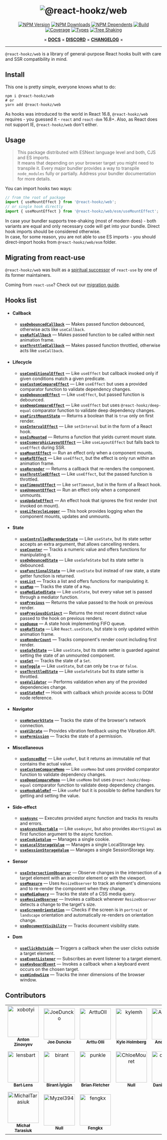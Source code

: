 <div align="center">

# ![@react-hookz/web](.github/logo.png)

[![NPM Version](https://flat.badgen.net/npm/v/@react-hookz/web)](https://www.npmjs.com/package/@react-hookz/web)
[![NPM Downloads](https://flat.badgen.net/npm/dm/@react-hookz/web)](https://www.npmjs.com/package/@react-hookz/web)
[![NPM Dependents](https://flat.badgen.net/npm/dependents/@react-hookz/web)](https://www.npmjs.com/package/@react-hookz/web)
[![Build](https://img.shields.io/github/actions/workflow/status/react-hookz/web/ci-cd.yml?branch=master&style=flat-square)](https://github.com/react-hookz/web/actions)
[![Coverage](https://flat.badgen.net/codecov/c/github/react-hookz/web)](https://app.codecov.io/gh/react-hookz/web)
[![Types](https://flat.badgen.net/npm/types/@react-hookz/web)](https://www.npmjs.com/package/@react-hookz/web)
[![Tree Shaking](https://flat.badgen.net/bundlephobia/tree-shaking/@react-hookz/web)](https://bundlephobia.com/result?p=@react-hookz/web)

× **[DOCS](https://react-hookz.github.io/web/)** × **[DISCORD](https://discord.gg/Fjwphtu65f)** ×
**[CHANGELOG](https://github.com/react-hookz/web/blob/master/CHANGELOG.md)** ×

</div>

---

`@react-hookz/web` is a library of general-purpose React hooks built with care and SSR compatibility
in mind.

## Install

This one is pretty simple, everyone knows what to do:

```shell
npm i @react-hookz/web
# or
yarn add @react-hookz/web
```

As hooks was introduced to the world in React 16.8, `@react-hookz/web` requires - you guessed it -
`react` and `react-dom` 16.8+.
Also, as React does not support IE, `@react-hookz/web` don't either.

## Usage

> This package distributed with ESNext language level and both, CJS and ES imports.  
> It means that depending on your browser target you might need to transpile it. Every major
> bundler provides a way to transpile `node_modules` fully or partially.
> Address your bundler documentation for more details.

You can import hooks two ways:

```ts
// from the root of package
import { useMountEffect } from '@react-hookz/web';
// or single hook directly
import { useMountEffect } from '@react-hookz/web/esm/useMountEffect';
```

In case your bundler supports tree-shaking (most of modern does) - both variants are equal and only
necessary code will get into your bundle. Direct hook imports should be considered otherwise.  
In case, for some reason, you are not able to use ES imports - you should direct-import hooks from
`@react-hookz/web/esm` folder.

## Migrating from react-use

`@react-hookz/web` was built as a [spiritual successor](https://github.com/streamich/react-use/issues/1974)
of `react-use` by one of its former maintainers.

Coming from `react-use`? Check out our
[migration guide](https://react-hookz.github.io/web/?path=/docs/migrating-from-react-use--page).

## Hooks list

- #### Callback

  - [**`useDebouncedCallback`**](https://react-hookz.github.io/web/?path=/docs/callback-usedebouncedcallback--example)
    — Makes passed function debounced, otherwise acts like `useCallback`.
  - [**`useRafCallback`**](https://react-hookz.github.io/web/?path=/docs/callback-userafcallback--example)
    — Makes passed function to be called within next animation frame.
  - [**`useThrottledCallback`**](https://react-hookz.github.io/web/?path=/docs/callback-usethrottledcallback--example)
    — Makes passed function throttled, otherwise acts like `useCallback`.

- #### Lifecycle

  - [**`useConditionalEffect`**](https://react-hookz.github.io/web/?path=/docs/lifecycle-useconditionaleffect--example)
    — Like `useEffect` but callback invoked only if given conditions match a given predicate.
  - [**`useCustomCompareEffect`**](https://react-hookz.github.io/web/?path=/docs/lifecycle-usecustomcompareeffect--example)
    — Like `useEffect` but uses a provided comparator function to validate dependency changes.
  - [**`useDebouncedEffect`**](https://react-hookz.github.io/web/?path=/docs/lifecycle-usedebouncedeffect--example)
    — Like `useEffect`, but passed function is debounced.
  - [**`useDeepCompareEffect`**](https://react-hookz.github.io/web/?path=/docs/lifecycle-usedeepcompareeffect--example)
    — Like `useEffect` but uses `@react-hookz/deep-equal` comparator function to validate deep
    dependency changes.
  - [**`useFirstMountState`**](https://react-hookz.github.io/web/?path=/docs/lifecycle-usefirstmountstate--example)
    — Returns a boolean that is `true` only on first render.
  - [**`useIntervalEffect`**](https://react-hookz.github.io/web/?path=/docs/lifecycle-useintervaleffect--example)
    — Like `setInterval` but in the form of a React hook.
  - [**`useIsMounted`**](https://react-hookz.github.io/web/?path=/docs/lifecycle-useismounted--example)
    — Returns a function that yields current mount state.
  - [**`useIsomorphicLayoutEffect`**](https://react-hookz.github.io/web/?path=/docs/lifecycle-useisomorphiclayouteffect--page)
    — Like `useLayoutEffect` but falls back to `useEffect` during SSR.
  - [**`useMountEffect`**](https://react-hookz.github.io/web/?path=/docs/lifecycle-usemounteffect--example)
    — Run an effect only when a component mounts.
  - [**`useRafEffect`**](https://react-hookz.github.io/web/?path=/docs/lifecycle-useRafEffect--example)
    — Like `useEffect`, but the effect is only run within an animation frame.
  - [**`useRerender`**](https://react-hookz.github.io/web/?path=/docs/lifecycle-usererender--example)
    — Returns a callback that re-renders the component.
  - [**`useThrottledEffect`**](https://react-hookz.github.io/web/?path=/docs/lifecycle-usethrottledeffect--example)
    — Like `useEffect`, but the passed function is throttled.
  - [**`useTimeoutEffect`**](https://react-hookz.github.io/web/?path=/docs/lifecycle-usetimeouteffect--example)
    — Like `setTimeout`, but in the form of a React hook.
  - [**`useUnmountEffect`**](https://react-hookz.github.io/web/?path=/docs/lifecycle-useunmounteffect--example)
    — Run an effect only when a component unmounts.
  - [**`useUpdateEffect`**](https://react-hookz.github.io/web/?path=/docs/lifecycle-useupdateeffect--example)
    — An effect hook that ignores the first render (not invoked on mount).
  - [**`useLifecycleLogger`**](https://react-hookz.github.io/web/?path=/docs/lifecycle-uselifecycleLogger--example)
    — This hook provides logging when the component mounts, updates and unmounts.

- #### State

  - [**`useControlledRerenderState`**](https://react-hookz.github.io/web/?path=/docs/state-usecontrolledrerenderstate--example)
    — Like `useState`, but its state setter accepts an extra argument, that allows cancelling
    renders.
  - [**`useCounter`**](https://react-hookz.github.io/web/?path=/docs/state-usecounter--example)
    — Tracks a numeric value and offers functions for manipulating it.
  - [**`useDebouncedState`**](https://react-hookz.github.io/web/?path=/docs/state-usedebouncedstate--example)
    — Like `useSafeState` but its state setter is debounced.
  - [**`useFunctionalState`**](https://react-hookz.github.io/web/?path=/docs/state-usefunctionalstate--page)
    — Like `useState` but instead of raw state, a state getter function is returned.
  - [**`useList`**](https://react-hookz.github.io/web/?path=/docs/state-uselist--example)
    — Tracks a list and offers functions for manipulating it.
  - [**`useMap`**](https://react-hookz.github.io/web/?path=/docs/state-usemap--example) — Tracks the
    state of a `Map`.
  - [**`useMediatedState`**](https://react-hookz.github.io/web/?path=/docs/state-usemediatedstate--example)
    — Like `useState`, but every value set is passed through a mediator function.
  - [**`usePrevious`**](https://react-hookz.github.io/web/?path=/docs/state-useprevious--example) —
    Returns the value passed to the hook on previous render.
  - [**`usePreviousDistinct`**](https://react-hookz.github.io/web/?path=/docs/state-usepreviousdistinct--example) —
    Returns the most recent distinct value passed to the hook on previous renders.
  - [**`useQueue`**](https://react-hookz.github.io/web/?path=/docs/state-usequeue--example) —
    A state hook implementing FIFO queue.
  - [**`useRafState`**](https://react-hookz.github.io/web/?path=/docs/state-userafstate--example) —
    Like `React.useState`, but state is only updated within animation frame.
  - [**`useRenderCount`**](https://react-hookz.github.io/web/?path=/docs/state-userendercount--example) —
    Tracks component's render count including first render.
  - [**`useSafeState`**](https://react-hookz.github.io/web/?path=/docs/state-usesafestate--page) —
    Like `useState`, but its state setter is guarded against setting the state of an unmounted component.
  - [**`useSet`**](https://react-hookz.github.io/web/?path=/docs/state-useset--example) — Tracks the
    state of a `Set`.
  - [**`useToggle`**](https://react-hookz.github.io/web/?path=/docs/state-usetoggle--example) — Like
    `useState`, but can only be `true` or `false`.
  - [**`useThrottledState`**](https://react-hookz.github.io/web/?path=/docs/state-usethrottledstate--example)
    — Like `useSafeState` but its state setter is throttled.
  - [**`useValidator`**](https://react-hookz.github.io/web/?path=/docs/state-usevalidator--example)
    — Performs validation when any of the provided dependencies change.
  - [**`useStateRef`**](https://react-hookz.github.io/web/?path=/docs/state-usestateref--example)
    — Hook with callback which provide access to DOM node reference.

- #### Navigator

  - [**`useNetworkState`**](https://react-hookz.github.io/web/?path=/docs/navigator-usenetworkstate--example)
    — Tracks the state of the browser's network connection.
  - [**`useVibrate`**](https://react-hookz.github.io/web/?path=/docs/navigator-usevibrate--example)
    — Provides vibration feedback using the Vibration API.
  - [**`usePermission`**](https://react-hookz.github.io/web/?path=/docs/navigator-usepermission--example)
    — Tracks the state of a permission.

- #### Miscellaneous

  - [**`useSyncedRef`**](https://react-hookz.github.io/web/?path=/docs/miscellaneous-usesyncedref--example)
    — Like `useRef`, but it returns an immutable ref that contains the actual value.
  - [**`useCustomCompareMemo`**](https://react-hookz.github.io/web/?path=/docs/miscellaneous-useCustomCompareMemo--example)
    — Like `useMemo` but uses provided comparator function to validate dependency changes.
  - [**`useDeepCompareMemo`**](https://react-hookz.github.io/web/?path=/docs/miscellaneous-useDeepCompareMemo--example)
    — Like `useMemo` but uses `@react-hookz/deep-equal` comparator function to validate deep
    dependency changes.
  - [**`useHookableRef`**](https://react-hookz.github.io/web/?path=/docs/miscellaneous-usehookableref--example)
    — Like `useRef` but it is possible to define handlers for getting and setting the value.

- #### Side-effect

  - [**`useAsync`**](https://react-hookz.github.io/web/?path=/docs/side-effect-useasync--example) —
    Executes provided async function and tracks its results and errors.
  - [**`useAsyncAbortable`**](https://react-hookz.github.io/web/?path=/docs/side-effect-useasyncabortable--example)
    — Like `useAsync`, but also provides `AbortSignal` as first function argument to the async function.
  - [**`useCookieValue`**](https://react-hookz.github.io/web/?path=/docs/side-effect-usecookievalue--example)
    — Manages a single cookie.
  - [**`useLocalStorageValue`**](https://react-hookz.github.io/web/?path=/docs/side-effect-uselocalstoragevalue--example)
    — Manages a single LocalStorage key.
  - [**`useSessionStorageValue`**](https://react-hookz.github.io/web/?path=/docs/side-effect-usesessionstoragevalue--example)
    — Manages a single SessionStorage key.

- #### Sensor

  - [**`useIntersectionObserver`**](https://react-hookz.github.io/web/?path=/docs/sensor-useintersectionobserver--example)
    — Observe changes in the intersection of a target element with an ancestor element or with the
    viewport.
  - [**`useMeasure`**](https://react-hookz.github.io/web/?path=/docs/sensor-usemeasure--example) —
    Uses `ResizeObserver` to track an element's dimensions and to re-render the component when they change.
  - [**`useMediaQuery`**](https://react-hookz.github.io/web/?path=/docs/sensor-usemediaquery--example)
    — Tracks the state of a CSS media query.
  - [**`useResizeObserver`**](https://react-hookz.github.io/web/?path=/docs/sensor-useresizeobserver--example)
    — Invokes a callback whenever `ResizeObserver` detects a change to the target's size.
  - [**`useScreenOrientation`**](https://react-hookz.github.io/web/?path=/docs/sensor-usescreenorientation--example)
    — Checks if the screen is in `portrait` or `landscape` orientation and automatically re-renders on
    orientation change.
  - [**`useDocumentVisibility`**](https://react-hookz.github.io/web/?path=/docs/sensor-usedocumentvisibility--example)
    — Tracks document visibility state.

- #### Dom

  - [**`useClickOutside`**](https://react-hookz.github.io/web/?path=/docs/dom-useclickoutside--example)
    — Triggers a callback when the user clicks outside a target element.
  - [**`useEventListener`**](https://react-hookz.github.io/web/?path=/docs/dom-useeventlistener--example)
    — Subscribes an event listener to a target element.
  - [**`useKeyboardEvent`**](https://react-hookz.github.io/web/?path=/docs/dom-usekeyboardevent--example)
    — Invokes a callback when a keyboard event occurs on the chosen target.
  - [**`useWindowSize`**](https://react-hookz.github.io/web/?path=/docs/dom-usewindowsize--example)
    — Tracks the inner dimensions of the browser window.

## Contributors

<!-- readme: collaborators,contributors,semantic-release-bot/-,lint-action/- -start -->
<table>
<tr>
    <td align="center">
        <a href="https://github.com/xobotyi">
            <img src="https://avatars.githubusercontent.com/u/6178739?v=4" width="100;" alt="xobotyi"/>
            <br />
            <sub><b>Anton Zinovyev</b></sub>
        </a>
    </td>
    <td align="center">
        <a href="https://github.com/JoeDuncko">
            <img src="https://avatars.githubusercontent.com/u/6749768?v=4" width="100;" alt="JoeDuncko"/>
            <br />
            <sub><b>Joe Duncko</b></sub>
        </a>
    </td>
    <td align="center">
        <a href="https://github.com/ArttuOll">
            <img src="https://avatars.githubusercontent.com/u/60509537?v=4" width="100;" alt="ArttuOll"/>
            <br />
            <sub><b>Arttu Olli</b></sub>
        </a>
    </td>
    <td align="center">
        <a href="https://github.com/kylemh">
            <img src="https://avatars.githubusercontent.com/u/9523719?v=4" width="100;" alt="kylemh"/>
            <br />
            <sub><b>Kyle Holmberg</b></sub>
        </a>
    </td>
    <td align="center">
        <a href="https://github.com/AndreasNel">
            <img src="https://avatars.githubusercontent.com/u/17763359?v=4" width="100;" alt="AndreasNel"/>
            <br />
            <sub><b>Andreas Nel</b></sub>
        </a>
    </td>
    <td align="center">
        <a href="https://github.com/Rey-Wang">
            <img src="https://avatars.githubusercontent.com/u/45580554?v=4" width="100;" alt="Rey-Wang"/>
            <br />
            <sub><b>Rey Wang</b></sub>
        </a>
    </td>
    <td align="center">
        <a href="https://github.com/wesgro">
            <img src="https://avatars.githubusercontent.com/u/595567?v=4" width="100;" alt="wesgro"/>
            <br />
            <sub><b>Jake Ketcheson</b></sub>
        </a>
    </td>
    <td align="center">
        <a href="https://github.com/axelboc">
            <img src="https://avatars.githubusercontent.com/u/2936402?v=4" width="100;" alt="axelboc"/>
            <br />
            <sub><b>Axel Bocciarelli</b></sub>
        </a>
    </td></tr>
<tr>
    <td align="center">
        <a href="https://github.com/lensbart">
            <img src="https://avatars.githubusercontent.com/u/20876627?v=4" width="100;" alt="lensbart"/>
            <br />
            <sub><b>Bart Lens</b></sub>
        </a>
    </td>
    <td align="center">
        <a href="https://github.com/birant">
            <img src="https://avatars.githubusercontent.com/u/29652801?v=4" width="100;" alt="birant"/>
            <br />
            <sub><b>Birant İyigün</b></sub>
        </a>
    </td>
    <td align="center">
        <a href="https://github.com/punkle">
            <img src="https://avatars.githubusercontent.com/u/553697?v=4" width="100;" alt="punkle"/>
            <br />
            <sub><b>Brian Fletcher</b></sub>
        </a>
    </td>
    <td align="center">
        <a href="https://github.com/ChloeMouret">
            <img src="https://avatars.githubusercontent.com/u/63965373?v=4" width="100;" alt="ChloeMouret"/>
            <br />
            <sub><b>Null</b></sub>
        </a>
    </td>
    <td align="center">
        <a href="https://github.com/dantman">
            <img src="https://avatars.githubusercontent.com/u/53399?v=4" width="100;" alt="dantman"/>
            <br />
            <sub><b>Daniel Friesen</b></sub>
        </a>
    </td>
    <td align="center">
        <a href="https://github.com/JoshuaStewartEntelect">
            <img src="https://avatars.githubusercontent.com/u/92043787?v=4" width="100;" alt="JoshuaStewartEntelect"/>
            <br />
            <sub><b>Joshua Stewart</b></sub>
        </a>
    </td>
    <td align="center">
        <a href="https://github.com/jpwallace22">
            <img src="https://avatars.githubusercontent.com/u/93415734?v=4" width="100;" alt="jpwallace22"/>
            <br />
            <sub><b>Justin Wallace</b></sub>
        </a>
    </td>
    <td align="center">
        <a href="https://github.com/KonradLinkowski">
            <img src="https://avatars.githubusercontent.com/u/26126510?v=4" width="100;" alt="KonradLinkowski"/>
            <br />
            <sub><b>Konrad Linkowski</b></sub>
        </a>
    </td></tr>
<tr>
    <td align="center">
        <a href="https://github.com/MichalTarasiuk">
            <img src="https://avatars.githubusercontent.com/u/69385846?v=4" width="100;" alt="MichalTarasiuk"/>
            <br />
            <sub><b>Michał Tarasiuk</b></sub>
        </a>
    </td>
    <td align="center">
        <a href="https://github.com/Myzel394">
            <img src="https://avatars.githubusercontent.com/u/50424412?v=4" width="100;" alt="Myzel394"/>
            <br />
            <sub><b>Null</b></sub>
        </a>
    </td>
    <td align="center">
        <a href="https://github.com/fengkx">
            <img src="https://avatars.githubusercontent.com/u/16515468?v=4" width="100;" alt="fengkx"/>
            <br />
            <sub><b>Fengkx</b></sub>
        </a>
    </td></tr>
</table>
<!-- readme: collaborators,contributors,semantic-release-bot/-,lint-action/- -end -->
